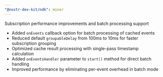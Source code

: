 ```yaml
---
"@nostr-dev-kit/ndk": minor
---
```


Subscription performance improvements and batch processing support

- Added `onEvents` callback option for batch processing of cached events
- Reduced default `groupableDelay` from 100ms to 10ms for faster subscription grouping
- Optimized cache result processing with single-pass timestamp calculation
- Added `onEventsHandler` parameter to `start()` method for direct batch handling
- Improved performance by eliminating per-event overhead in batch mode
